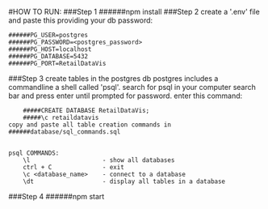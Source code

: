 #HOW TO RUN:
###Step 1
    ######npm install
###Step 2
    create a '.env' file and paste this providing your db password:

    ######PG_USER=postgres
    ######PG_PASSWORD=<postgres_password>
    ######PG_HOST=localhost
    ######PG_DATABASE=5432
    ######PG_PORT=RetailDataVis
###Step 3
    create tables in the postgres db
    postgres includes a commandline a shell called 'psql'.
    search for psql in your computer search bar and press enter until prompted for password.
    enter this command: 
         
        #####CREATE DATABASE RetailDataVis;
        #####\c retaildatavis 
    copy and paste all table creation commands in ######database/sql_commands.sql


    psql COMMANDS:
        \l                    - show all databases
        ctrl + C              - exit
        \c <database_name>    - connect to a database
        \dt                   - display all tables in a database
###Step 4
    ######npm start